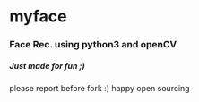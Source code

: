 # myface
### Face Rec. using python3 and openCV 
##### Just made for fun ;)
please report before fork :)
happy open sourcing 
